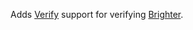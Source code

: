 Adds [Verify](https://github.com/VerifyTests/Verify) support for verifying [Brighter](https://www.goparamore.io/).